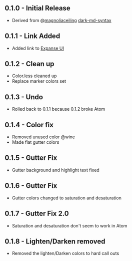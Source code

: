 ## 0.1.0 - Initial Release
* Derived from @[magnoliaceiling](https://github.com/magnoliaceiling) [dark-md-syntax](https://github.com/magnoliaceiling/dark-md-syntax)

## 0.1.1 - Link Added
* Added link to [Expanse UI](https://atom.io/themes/expanse-ui)

## 0.1.2 - Clean up
* Color.less cleaned up
* Replace marker colors set

## 0.1.3 - Undo
* Rolled back to 0.1.1 because 0.1.2 broke Atom

## 0.1.4 - Color fix
* Removed unused color @wine
* Made flat gutter colors

## 0.1.5 - Gutter Fix
* Gutter background and highlight text fixed

## 0.1.6 - Gutter Fix
* Gutter colors changed to saturation and desaturation

## 0.1.7 - Gutter Fix 2.0
* Saturation and desaturation don't seem to work in Atom

## 0.1.8 - Lighten/Darken removed
* Removed the lighten/Darken colors to hard call outs
